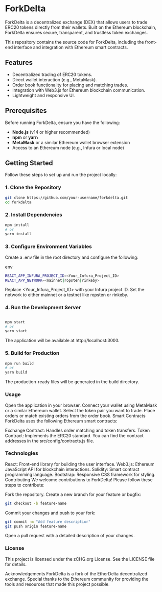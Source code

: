 # ForkDelta

ForkDelta is a decentralized exchange (DEX) that allows users to trade ERC20 tokens directly from their wallets. Built on the Ethereum blockchain, ForkDelta ensures secure, transparent, and trustless token exchanges.

This repository contains the source code for ForkDelta, including the front-end interface and integration with Ethereum smart contracts.

## Features

- Decentralized trading of ERC20 tokens.
- Direct wallet interaction (e.g., MetaMask).
- Order book functionality for placing and matching trades.
- Integration with Web3.js for Ethereum blockchain communication.
- Lightweight and responsive UI.

## Prerequisites

Before running ForkDelta, ensure you have the following:

- **Node.js** (v14 or higher recommended)
- **npm** or **yarn**
- **MetaMask** or a similar Ethereum wallet browser extension
- Access to an Ethereum node (e.g., Infura or local node)

## Getting Started

Follow these steps to set up and run the project locally:

### 1. Clone the Repository

```bash
git clone https://github.com/your-username/forkdelta.git
cd forkdelta
```
### 2. Install Dependencies
```bash
npm install
# or
yarn install
```

### 3. Configure Environment Variables
Create a .env file in the root directory and configure the following:

env
```bash
REACT_APP_INFURA_PROJECT_ID=<Your_Infura_Project_ID>
REACT_APP_NETWORK=<mainnet|ropsten|rinkeby>
```
Replace <Your_Infura_Project_ID> with your Infura project ID.
Set the network to either mainnet or a testnet like ropsten or rinkeby.

### 4. Run the Development Server
```bash

npm start
# or
yarn start
```
The application will be available at http://localhost:3000.

### 5. Build for Production
```bash
npm run build
# or
yarn build
```
The production-ready files will be generated in the build directory.

### Usage
Open the application in your browser.
Connect your wallet using MetaMask or a similar Ethereum wallet.
Select the token pair you want to trade.
Place orders or match existing orders from the order book.
Smart Contracts
ForkDelta uses the following Ethereum smart contracts:

Exchange Contract: Handles order matching and token transfers.
Token Contract: Implements the ERC20 standard.
You can find the contract addresses in the src/config/contracts.js file.

### Technologies
React: Front-end library for building the user interface.
Web3.js: Ethereum JavaScript API for blockchain interactions.
Solidity: Smart contract programming language.
Bootstrap: Responsive CSS framework for styling.
Contributing
We welcome contributions to ForkDelta! Please follow these steps to contribute:

Fork the repository.
Create a new branch for your feature or bugfix:
```bash
git checkout -b feature-name
```
Commit your changes and push to your fork:
```bash
git commit -m "Add feature description"
git push origin feature-name
```
Open a pull request with a detailed description of your changes.

### License
This project is licensed under the zCHG.org License. See the LICENSE file for details.

Acknowledgements
ForkDelta is a fork of the EtherDelta decentralized exchange. Special thanks to the Ethereum community for providing the tools and resources that made this project possible.
